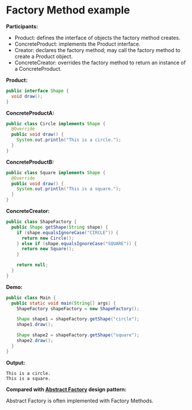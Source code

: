 # Factory Method example

**Participants:**

* Product: defines the interface of objects the factory method creates.
* ConcreteProduct: implements the Product interface.
* Creator: declares the factory method; may call the factory method to create a Product object.
* ConcreteCreator: overrides the factory method to return an instance of a ConcreteProduct.

**Product:**

  ```java
  public interface Shape {
    void draw();
  }
  ```
  
**ConcreteProductA:**

  ```java
  public class Circle implements Shape {
    @Override
    public void draw() {
      System.out.println("This is a circle.");
    }
  }
  ```
  
**ConcreteProductB:**

  ```java
  public class Square implements Shape {
    @Override
    public void draw() {
      System.out.println("This is a square.");
    }
  }
  ```
  
**ConcreteCreator:**

  ```java
  public class ShapeFactory {
    public Shape getShape(String shape) {
      if (shape.equalsIgnoreCase("CIRCLE")) {
        return new Circle();
      } else if (shape.equalsIgnoreCase("SQUARE")) {
        return new Square();
      }

      return null;
    }
  }
  ```
  
**Demo:**

  ```java
  public class Main {
    public static void main(String[] args) {
      ShapeFactory shapeFactory = new ShapeFactory();

      Shape shape1 = shapeFactory.getShape("circle");
      shape1.draw();

      Shape shape2 = shapeFactory.getShape("square");
      shape2.draw();
    }
  }
  ```
  
**Output:**

  ```
  This is a circle.
  This is a square.
  ```
  
**Compared with [Abstract Factory](https://github.com/YuKitAs/tech-note/blob/master/design-patterns/variants-patterns/abstract-factory-example.md) design pattern:**

Abstract Factory is often implemented with Factory Methods.
